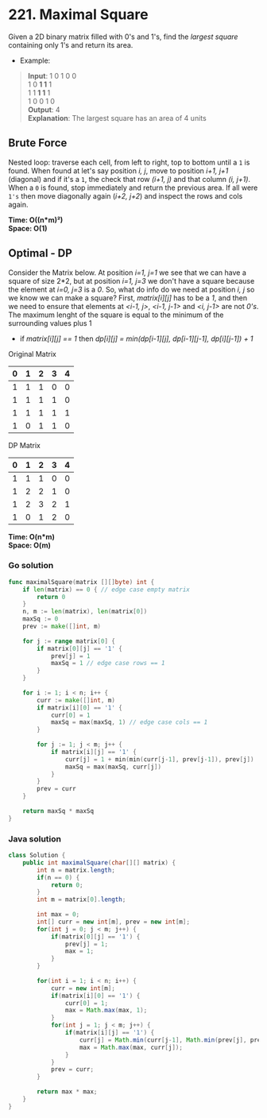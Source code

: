 # 221. Maximal Square

Given a 2D binary matrix filled with 0's and 1's, find the *largest square* containing only 1's and
return its area.

- Example:
> **Input**:
> 1 0 1 0 0 <br>
> 1 0 **1 1** 1 <br>
> 1 1 **1 1** 1 <br>
> 1 0 0 1 0 <br>
> **Output**: 4 <br>
> **Explanation**: The largest square has an area of 4 units

## Brute Force
Nested loop: traverse each cell, from left to right, top to bottom until a `1` is found. When found
at let's say position *i, j*, move to position *i+1, j+1* (diagonal) and if it's a `1`, the check
that row *(i+1, j)* and that column *(i, j+1)*. When a `0` is found, stop immediately and return
the previous area. If all were `1's` then move diagonally again (*i+2, j+2*) and inspect the rows
and cols again.

**Time: O((n\*m)²) <br> Space: O(1)**

## Optimal - DP
Consider the Matrix below. At position *i=1, j=1* we see that we can have a square of size 2\*2, but
at position *i=1, j=3* we don't have a square because the element at *i=0, j=3* is a *0*. So, what
do info do we need at position *i, j* so we know we can make a square? First, *matrix[i][j]* has to 
be a *1*, and then we need to ensure that elements at *<i-1, j>*, *<i-1, j-1>* and *<i, j-1>* are 
not *0's*. The maximum lenght of the square is equal to the minimum of the surrounding values plus 1

- if *matrix[i][j] == 1* then *dp[i][j] = min(dp[i-1][j], dp[i-1][j-1], dp[i][j-1]) + 1*

Original Matrix

0 | 1 | 2 | 3 | 4
--- | --- | --- | --- | ---
1 | 1 | 1 | 0 | 0
1 | 1 | 1 | 1 | 0
1 | 1 | 1 | 1 | 1
1 | 0 | 1 | 1 | 0

DP Matrix

0 | 1 | 2 | 3 | 4
--- | --- | --- | --- | ---
1 | 1 | 1 | 0 | 0
1 | 2 | 2 | 1 | 0
1 | 2 | 3 | 2 | 1
1 | 0 | 1 | 2 | 0

**Time: O(n\*m) <br> Space: O(m)**

### Go solution
```go
func maximalSquare(matrix [][]byte) int {
    if len(matrix) == 0 { // edge case empty matrix
        return 0
    }
    n, m := len(matrix), len(matrix[0])
    maxSq := 0
    prev := make([]int, m)
    
    for j := range matrix[0] {
        if matrix[0][j] == '1' {
            prev[j] = 1
            maxSq = 1 // edge case rows == 1
        }
    }
    
    for i := 1; i < n; i++ {
        curr := make([]int, m)
        if matrix[i][0] == '1' {
            curr[0] = 1
            maxSq = max(maxSq, 1) // edge case cols == 1
        }
        
        for j := 1; j < m; j++ {
            if matrix[i][j] == '1' {
                curr[j] = 1 + min(min(curr[j-1], prev[j-1]), prev[j])
                maxSq = max(maxSq, curr[j])
            }
        }
        prev = curr
    }
    
    return maxSq * maxSq
}
```
### Java solution
```java
class Solution {
    public int maximalSquare(char[][] matrix) {
        int n = matrix.length;
        if(n == 0) {
            return 0;
        }
        int m = matrix[0].length;
        
        int max = 0;
        int[] curr = new int[m], prev = new int[m];
        for(int j = 0; j < m; j++) {
            if(matrix[0][j] == '1') {
                prev[j] = 1;
                max = 1;
            }
        }
        
        for(int i = 1; i < n; i++) {
            curr = new int[m];
            if(matrix[i][0] == '1') {
                curr[0] = 1;
                max = Math.max(max, 1);
            }
            for(int j = 1; j < m; j++) {
                if(matrix[i][j] == '1') {
                    curr[j] = Math.min(curr[j-1], Math.min(prev[j], prev[j-1])) + 1;
                    max = Math.max(max, curr[j]);
                }
            }
            prev = curr;
        }
        
        return max * max;
    }
}
```